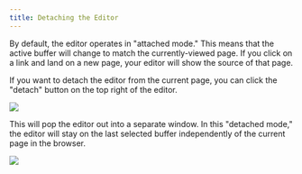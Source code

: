 ```yaml
---
title: Detaching the Editor
---
```


By default, the editor operates in "attached mode." This means that the active buffer will change to match the currently-viewed page. If you click on a link and land on a new page, your editor will show the source of that page.

If you want to detach the editor from the current page, you can click the "detach" button on the top right of the editor.

![](/img/editor-detach-button.png)

This will pop the editor out into a separate window. In this "detached mode," the editor will stay on the last selected buffer independently of the current page in the browser.

![](/img/detached-editor.png)
